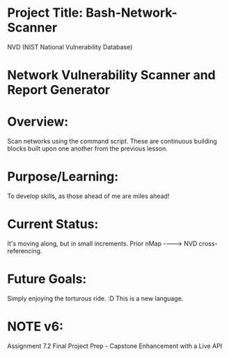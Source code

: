 # Project Title: Bash-Network-Scanner
NVD (NIST National Vulnerability Database)

# Network Vulnerability Scanner and Report Generator

# Overview:
Scan networks using the command script. These are continuous building blocks built upon one another from the previous lesson. 

# Purpose/Learning:
To develop skills, as those ahead of me are miles ahead!

# Current Status:
It's moving along, but in small increments. Prior nMap ----> NVD cross-referencing.

# Future Goals:
Simply enjoying the torturous ride. :D  This is a new language.

# NOTE v6:
Assignment 7.2 Final Project Prep 
	- Capstone Enhancement with a Live API 
